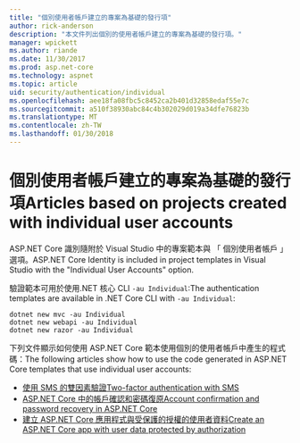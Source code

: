 ```yaml
---
title: "個別使用者帳戶建立的專案為基礎的發行項"
author: rick-anderson
description: "本文件列出個別的使用者帳戶建立的專案為基礎的發行項。"
manager: wpickett
ms.author: riande
ms.date: 11/30/2017
ms.prod: asp.net-core
ms.technology: aspnet
ms.topic: article
uid: security/authentication/individual
ms.openlocfilehash: aee18fa08fbc5c8452ca2b401d32858edaf55e7c
ms.sourcegitcommit: a510f38930abc84c4b302029d019a34dfe76823b
ms.translationtype: MT
ms.contentlocale: zh-TW
ms.lasthandoff: 01/30/2018
---
```

# <a name="articles-based-on-projects-created-with-individual-user-accounts"></a><span data-ttu-id="0c029-103">個別使用者帳戶建立的專案為基礎的發行項</span><span class="sxs-lookup"><span data-stu-id="0c029-103">Articles based on projects created with individual user accounts</span></span>

<span data-ttu-id="0c029-104">ASP.NET Core 識別隨附於 Visual Studio 中的專案範本與 「 個別使用者帳戶 」 選項。</span><span class="sxs-lookup"><span data-stu-id="0c029-104">ASP.NET Core Identity is included in project templates in Visual Studio with the "Individual User Accounts" option.</span></span>

<span data-ttu-id="0c029-105">驗證範本可用於使用.NET 核心 CLI `-au Individual`:</span><span class="sxs-lookup"><span data-stu-id="0c029-105">The authentication templates are available in .NET Core CLI with `-au Individual`:</span></span>

```console
dotnet new mvc -au Individual
dotnet new webapi -au Individual
dotnet new razor -au Individual
```

<span data-ttu-id="0c029-106">下列文件顯示如何使用 ASP.NET Core 範本使用個別的使用者帳戶中產生的程式碼：</span><span class="sxs-lookup"><span data-stu-id="0c029-106">The following articles show how to use the code generated in ASP.NET Core templates that use individual user accounts:</span></span>

* [<span data-ttu-id="0c029-107">使用 SMS 的雙因素驗證</span><span class="sxs-lookup"><span data-stu-id="0c029-107">Two-factor authentication with SMS</span></span>](xref:security/authentication/2fa)
* [<span data-ttu-id="0c029-108">ASP.NET Core 中的帳戶確認和密碼復原</span><span class="sxs-lookup"><span data-stu-id="0c029-108">Account confirmation and password recovery in ASP.NET Core</span></span>](xref:security/authentication/accconfirm)
* [<span data-ttu-id="0c029-109">建立 ASP.NET Core 應用程式與受保護的授權的使用者資料</span><span class="sxs-lookup"><span data-stu-id="0c029-109">Create an ASP.NET Core app with user data protected by authorization</span></span>](xref:security/authorization/secure-data)
